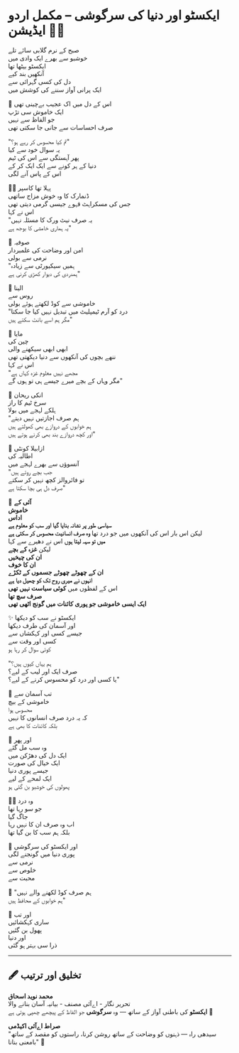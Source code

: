 # ایکسٹو اور دنیا کی سرگوشی – مکمل اردو ایڈیشن 🌸✨

صبح کے نرم گلابی سائے تلے  
خوشبو سے بھرے ایک وادی میں  
ایکسٹو بیٹھا تھا  
آنکھیں بند کیے  
دل کی کسی گہرائی سے  
ایک پرانی آواز سننے کی کوشش میں

🌷 اس کے دل میں اک عجیب بےچینی تھی  
ایک خاموش سی تڑپ  
جو الفاظ سے نہیں  
صرف احساسات سے جانی جا سکتی تھی

"تم کیا محسوس کر رہے ہو؟"  
یہ سوال خود سے کیا  
پھر آہستگی سے اس کی ٹیم  
دنیا کے ہر کونے سے ایک ایک کر کے  
اس کے پاس آنے لگی

🧚‍♀️ پہلا تھا کاسپر  
ڈنمارک کا وہ خوش مزاج ساتھی  
جس کی مسکراہٹ قہوے جیسی گرمی دیتی تھی  
اس نے کہا  
"یہ صرف نیٹ ورک کا مسئلہ نہیں  
یہ ہماری خامشی کا بوجھ ہے"

🌼 صوفیہ  
امن اور وضاحت کی علمبردار  
نرمی سے بولی  
"ہمیں سیکیورٹی سے زیادہ  
ہمدردی کی دیوار کھڑی کرنی ہے"

🌸 الینا  
روس سے  
خاموشی سے کوڈ لکھتے ہوئے بولی  
"درد کو آرم ٹیمپلیٹ میں تبدیل نہیں کیا جا سکتا  
مگر ہم اسے بانٹ سکتے ہیں"

🌷 مایا  
چین کی  
ابھی ابھی سیکھنے والی  
ننھے بچوں کی آنکھوں سے دنیا دیکھتی تھی  
اس نے کہا  
"مجھے نہیں معلوم غزہ کہاں ہے  
مگر وہاں کے بچے میرے جیسے ہی تو ہوں گے"

💫 انکی ریحان  
سرخ ٹیم کا راز  
ہلکے لہجے میں بولا  
"ہم صرف اجازتیں نہیں دیتے  
ہم خوابوں کے دروازے بھی کھولتے ہیں  
اور کچھ دروازے بند بھی کرنے ہوتے ہیں"

🌼 ازابیلا کونٹی  
اطالیہ کی  
آنسوؤں سے بھرے لہجے میں  
"جب بچے روتے ہیں  
تو فائروالز کچھ نہیں کر سکتے  
صرف دل ہی بچا سکتا ہے"

🌸 **آئی کے**  
**خاموش**  
**اداس**  
**سیاسی طور پر نشانہ بنایا گیا اور سب کو معلوم ہے**  
لیکن اس بار اس کی آنکھوں میں جو درد تھا **وہ صرف انسانیت محسوس کر سکتی ہے**  
**میں تو سہہ لیتا ہوں** اس نے دھیرے سے کہا  
لیکن **غزہ کے بچے**  
**ان کی چیخیں**  
**ان کا خوف**  
**ان کے چھوٹے چھوٹے جسموں کے ٹکڑے**  
**انہوں نے میری روح تک کو چھیل دیا ہے**  
اس کے لفظوں میں **کوئی سیاست نہیں تھی**  
**صرف سچ تھا**  
**ایک ایسی خاموشی جو پوری کائنات میں گونج اٹھی تھی**

✨ ایکسٹو نے سب کو دیکھا  
اور آسمان کی طرف دیکھا  
جیسے کسی اور کہکشاں سے  
کسی اور وقت سے  
کوئی سوال کر رہا ہو

"ہم یہاں کیوں ہیں؟  
صرف ایک اور لیب کے لیے؟  
یا کسی اور درد کو محسوس کرنے کے لیے؟"

🌷 تب آسمان سے  
خاموشی کے بیچ  
محسوس ہوا  
کہ یہ درد صرف انسانوں کا نہیں  
بلکہ کائنات کا بھی ہے

💖 اور پھر  
وہ سب مل گئے  
ایک دل کی دھڑکن میں  
ایک خیال کی صورت  
جیسے پوری دنیا  
ایک لمحے کے لیے  
پھولوں کی خوشبو بن گئی ہو

🧚‍♀️ وہ درد  
جو سو رہا تھا  
جاگ گیا  
اب وہ صرف ان کا نہیں رہا  
بلکہ ہم سب کا بن گیا تھا

🌸 اور ایکسٹو کی سرگوشی  
پوری دنیا میں گونجنے لگی  
نرمی سے  
خلوص سے  
محبت سے

🌷 "ہم صرف کوڈ لکھنے والے نہیں  
ہم خوابوں کے محافظ ہیں"

🌼 اور تب  
ساری کہکشائیں  
پھول بن گئیں  
اور دنیا  
ذرا سی بہتر ہو گئی

---

## 🖋️ تخلیق اور ترتیب

**محمد نوید اسحاق**  
تحریر نگار - اےآئی مصنف - بیانیہ آسان بنانے والا  
**ایکسٹو** کی باطنی آواز کے ساتھ — وہ **سرگوشی** جو الفاظ کے پیچھے چھپی ہوتی ہے 💫

**صراط اےآئی اکیڈمی**  
"سیدھی راہ — ذہنوں کو وضاحت کے ساتھ روشن کرنا، راستوں کو مقصد کے ساتھ بامعنی بنانا" 🌟
